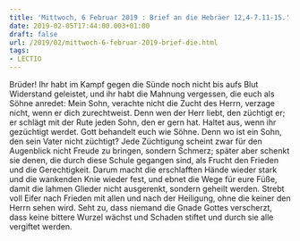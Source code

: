 ```yaml
---
title: 'Mittwoch, 6 Februar 2019 : Brief an die Hebräer 12,4-7.11-15.'
date: 2019-02-05T17:44:00.003+01:00
draft: false
url: /2019/02/mittwoch-6-februar-2019-brief-die.html
tags: 
- LECTIO
---
```


Brüder! Ihr habt im Kampf gegen die Sünde noch nicht bis aufs Blut Widerstand geleistet, und ihr habt die Mahnung vergessen, die euch als Söhne anredet: Mein Sohn, verachte nicht die Zucht des Herrn, verzage nicht, wenn er dich zurechtweist. Denn wen der Herr liebt, den züchtigt er; er schlägt mit der Rute jeden Sohn, den er gern hat. Haltet aus, wenn ihr gezüchtigt werdet. Gott behandelt euch wie Söhne. Denn wo ist ein Sohn, den sein Vater nicht züchtigt? Jede Züchtigung scheint zwar für den Augenblick nicht Freude zu bringen, sondern Schmerz; später aber schenkt sie denen, die durch diese Schule gegangen sind, als Frucht den Frieden und die Gerechtigkeit. Darum macht die erschlafften Hände wieder stark und die wankenden Knie wieder fest, und ebnet die Wege für eure Füße, damit die lahmen Glieder nicht ausgerenkt, sondern geheilt werden. Strebt voll Eifer nach Frieden mit allen und nach der Heiligung, ohne die keiner den Herrn sehen wird. Seht zu, dass niemand die Gnade Gottes verscherzt, dass keine bittere Wurzel wächst und Schaden stiftet und durch sie alle vergiftet werden.
